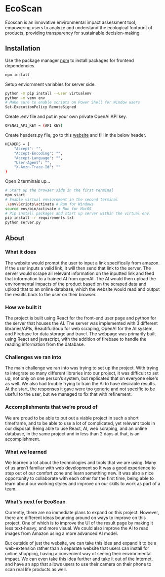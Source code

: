 # EcoScan 
Ecoscan is an innovative environmental impact assessment tool, empowering users to analyze and understand the ecological footprint of products, providing transparency for sustainable decision-making

## Installation
Use the package manager [npm](https://www.npmjs.com/) to install packages for frontend dependencies.
```bash
npm install 
```

Setup enviornment variables for server side.
```bash
python -m pip install --user virtualenv
python -m venv env
# Make sure to enable scripts on Power Shell for Window users
Set-ExecutionPolicy RemoteSigned
```
Create .env file and put in your own private OpenAi API key.
```bash
OPENAI_API_KEY = (API KEY)
```

Create headers.py file, go to this [website](https://httpbin.org/get) and fill in the below header.
```bash
HEADERS = {
    "Accept": "",
    "Accept-Encoding": "",
    "Accept-Language": "",
    "User-Agent": "",
    "X-Amzn-Trace-Id": ""
}
```

Open 2 terminals up...
```bash
# Start up the browser side in the first terminal
npm start
# Enable virtual enviornment in the second terminal
.\env\Scripts\activate # Run for Windows
source env/bin/activate # Run for MacOS
# Pip install packages and start up server within the virtual env.
pip install -r requirements.txt
python server.py
```
## About 
### What it does
The website would prompt the user to input a link specifically from amazon. If the user inputs a valid link, it will then send that link to the server. The server would scrape all relevant information on the inputted link and feed that information to a trained AI from openAI. The AI would then upload the environmental impacts of the product based on the scraped data and upload that to an online database, which the website would read and output the results back to the user on their browser.

### How we built it
The project is built using React for the front-end user page and python for the server that houses the AI. The server was implemented with 3 different libraries/APIs, BeautifulSoup for web scraping, OpenAI for the AI system, and Firebase for data storage and travel. The webpage was primarily built using React and javascript, with the addition of firebase to handle the reading information from the database.

### Challenges we ran into
The main challenge we ran into was trying to set up the project. With trying to integrate so many different libraries into our project, it was difficult to set up, not only on one person’s system, but replicated that on everyone else's as well. We also had trouble trying to train the Ai to have desirable results. At the start, the responses it gave were too generic and not specific to be useful to the user, but we managed to fix that with refinement.

### Accomplishments that we’re proud of
We are proud to be able to put out a viable project in such a short timeframe, and to be able to use a lot of complicated, yet relevant tools in our disposal. Being able to use React, AI, web scraping, and an online database, in the same project and in less than 2 days at that, is an accomplishment.

### What we learned
We learned a lot about the technologies and tools that we are using. Many of us aren’t familiar with web development so It was a good experience to step out of our comfort zone and learn something new. It was also a nice opportunity to collaborate with each other for the first time, being able to learn about our working styles and improve on our skills to work as part of a team.

### What’s next for EcoScan
Currently, there are no immediate plans to expand on this project. However, there are different ideas bouncing around on ways to improve on this project, One of which is to improve the UI of the result page by making it less text-heavy, and more visual. We could also improve the AI to read images from Amazon using a more advanced AI model.

But outside of just the website, we can take this idea and expand it to be a web-extension rather than a separate website that users can install for online shopping, having a convenient way of seeing their environmental impact. We can even take this idea further and take it out of the internet, and have an app that allows users to use their camera on their phone to scan real life products as well.
